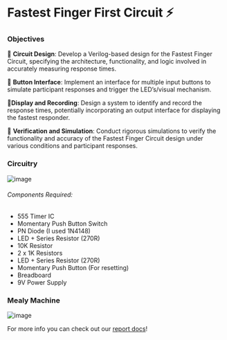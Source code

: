 # Fastest Finger First Circuit ⚡

### Objectives

🎯 **Circuit Design**: Develop a Verilog-based design for the Fastest Finger Circuit, specifying the architecture, functionality, and logic involved in accurately                        measuring response times.

🎯 **Button Interface**: Implement an interface for multiple input buttons to simulate participant responses and trigger the LED’s/visual mechanism.

🎯**Display and Recording**: Design a system to identify and record the response times, potentially incorporating an output interface for displaying the fastest                                responder.

🎯 **Verification and Simulation**: Conduct rigorous simulations to verify the functionality and accuracy of the Fastest Finger Circuit design under various                                           conditions and participant responses.


### Circuitry 

![image](https://github.com/vijdaancoding/fastest-finger-first-circuit/assets/131896316/c63159c9-b30b-4cc7-af34-07a61b84b166)

###### Components Required: 
* 555 Timer IC
* Momentary Push Button Switch
* PN Diode (I used 1N4148)
* LED + Series Resistor (270R)
* 10K Resistor
* 2 x 1K Resistors
* LED + Series Resistor (270R)
* Momentary Push Button (For resetting)
* Breadboard
* 9V Power Supply

### Mealy Machine

![image](https://github.com/vijdaancoding/fastest-finger-first-circuit/assets/131896316/ee1c9811-b4ae-416e-b7d9-8590b08314bf)

For more info you can check out our [report docs](https://github.com/vijdaancoding/fastest-finger-first-circuit/blob/main/Project%20Report.doc)!







